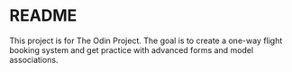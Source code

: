 # README

This project is for The Odin Project.
The goal is to create a one-way flight booking system and get practice
with advanced forms and model associations.